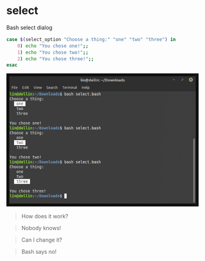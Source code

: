 # select
Bash select dialog

```bash
case $(select_option "Choose a thing:" "one" "two" "three") in
	0) echo "You chose one!";;
	1) echo "You chose two!";;
	2) echo "You chose three!";;
esac
```

![Demo](https://github.com/Patrolin/select/blob/master/select.png)

> How does it work?

> Nobody knows!

> Can I change it?

> Bash says no!
